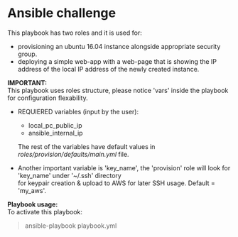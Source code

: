 Ansible challenge
===

This playbook has two roles and it is used for:
- provisioning an ubuntu 16.04 instance alongside appropriate security group.
- deploying a simple web-app with a web-page that is showing the IP address of the local IP address of the newly created instance.

**IMPORTANT:**  
This playbook uses roles structure, please notice 'vars' inside the playbook for configuration flexability.  
- REQUIERED variables (input by the user):
  - local_pc_public_ip
  - ansible_internal_ip

  The rest of the variables have default values in *roles/provision/defaults/main.yml* file.
- Another important variable is 'key_name', the 'provision' role will look for 'key_name' under '~/.ssh' directory  
  for keypair creation & upload to AWS for later SSH usage. Default = 'my_aws'.

**Playbook usage:**  
To activate this playbook:  
> ansible-playbook playbook.yml